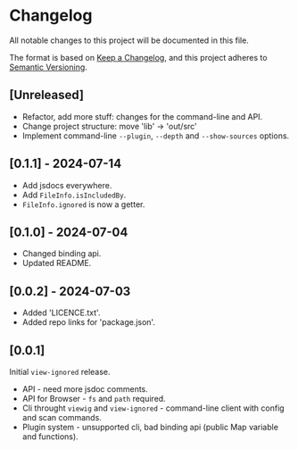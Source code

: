 # Changelog

All notable changes to this project will be documented in this file.

The format is based on [Keep a Changelog](https://keepachangelog.com/en/1.1.0/),
and this project adheres to [Semantic Versioning](https://semver.org/spec/v2.0.0.html).

## [Unreleased]

- Refactor, add more stuff: changes for the command-line and API.
- Change project structure: move 'lib' -> 'out/src'
- Implement command-line `--plugin`, `--depth` and `--show-sources` options.

## [0.1.1] - 2024-07-14

- Add jsdocs everywhere.
- Add `FileInfo.isIncludedBy`.
- `FileInfo.ignored` is now a getter.

## [0.1.0] - 2024-07-04

- Changed binding api.
- Updated README.

## [0.0.2] - 2024-07-03

- Added 'LICENCE.txt'.
- Added repo links for 'package.json'.

## [0.0.1]

Initial `view-ignored` release.

- API - need more jsdoc comments.
- API for Browser - `fs` and `path` required.
- Cli throught `viewig` and `view-ignored` - command-line client with config and scan commands.
- Plugin system - unsupported cli, bad binding api (public Map variable and functions).
